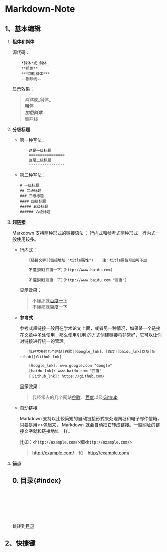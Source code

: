 # Markdown-Note

## 1、基本编辑

1. **粗体和斜体**
   
   源代码：
    ```
        *斜体*或_斜体_
        **粗体**
        ***加粗斜体***
        ~~删除线~~
    ```
   

    显示效果：

     >*斜体*或_斜体_\
        **粗体**\
        ***加粗斜体***\
        ~~删除线~~


2. **分级标题**
   * 第一种写法：
        ```
            这是一级标题
            ================
            这是二级标题
            ----------------
        ```

   * 第二种写法：
        ```
        # 一级标题
        ## 二级标题
        ### 三级标题
        #### 四级标题
        ##### 五级标题
        ###### 六级标题
        ```
3. **超链接**
   
   Markdown 支持两种形式的链接语法： 行内式和参考式两种形式，行内式一般使用较多。
    * 行内式：
        
        ```
            [链接文字](链接地址 "title属性")    注：title属性可加可不加

            不懂那就[百度一下](http://www.baidu.com)

            不懂那就[百度一下](http://www.baidu.com "百度")
        ```
        显示效果：
        
        >不懂那就[百度一下](http://www.baidu.com)\
            不懂那就[百度一下](http://www.baidu.com "百度")

    * **参考式**
   
        参考式超链接一般用在学术论文上面，或者另一种情况，如果某一个链接在文章中多处使用，那么使用引用 的方式创建链接将非常好，它可以让你对链接进行统一的管理。

        ```
            我经常去的几个网站[谷歌][Google_lnk]、[百度][baidu_lnk]以及[Ｇithub][Ｇithub_lnk]

            [Google_lnk]: www.google.com "Google"
            [baidu_lnk]: www.baidu.com "百度" 
            [Ｇithub_lnk]: https://github.com/
        ```
        显示效果：
        >我经常去的几个网站[谷歌][Google_lnk]、[百度][baidu_lnk]以及[Ｇithub][Ｇithub_lnk]

        [Google_lnk]: www.google.com "Google"
        [baidu_lnk]: www.baidu.com "百度" 
        [Ｇithub_lnk]: https://github.com/
    * 自动链接
        
        Markdown 支持以比较简短的自动链接形式来处理网址和电子邮件信箱，只要是用<>包起来， Markdown 就会自动把它转成链接。一般网址的链接文字就和链接地址一样。

        比如：`<http://example.com/>`和`<http://example.com/>`

        > <http://example.com/>　和　<http://example.com/>


 4. **锚点**
    ## 0. 目录{#index}










    \
    \
    \
    \
    \
    \
    跳转到[目录](#index)
## 2、快捷键


